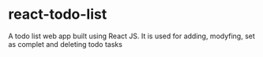 # react-todo-list
A todo list web app built using React JS. It is used for adding, modyfing, set as complet and deleting todo tasks
